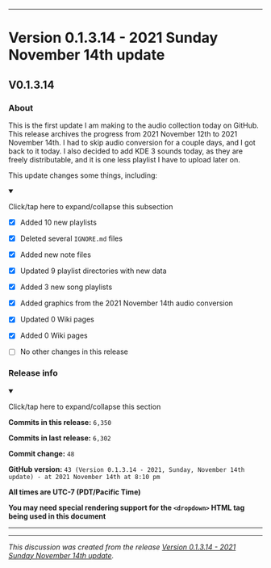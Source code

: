 
***

# Version 0.1.3.14 - 2021 Sunday November 14th update

## V0.1.3.14

### About

This is the first update I am making to the audio collection today on GitHub. This release archives the progress from 2021 November 12th to 2021 November 14th. I had to skip audio conversion for a couple days, and I got back to it today. I also decided to add KDE 3 sounds today, as they are freely distributable, and it is one less playlist I have to upload later on.

This update changes some things, including:

<details open><summary><p>Click/tap here to expand/collapse this subsection</p></summary>

- [x] Added 10 new playlists

- [x] Deleted several `IGNORE.md` files

- [x] Added new note files

- [x] Updated 9 playlist directories with new data

- [x] Added 3 new song playlists

- [x] Added graphics from the 2021 November 14th audio conversion

- [x] Updated 0 Wiki pages

- [x] Added 0 Wiki pages

- [ ] No other changes in this release

</details>

### Release info

<details open><summary><p>Click/tap here to expand/collapse this section</p></summary>

**Commits in this release:** `6,350`

**Commits in last release:** `6,302`

**Commit change:** `48`

**GitHub version:** `43 (Version 0.1.3.14 - 2021, Sunday, November 14th update) - at 2021 November 14th at 8:10 pm`

**All times are UTC-7 (PDT/Pacific Time)**

**You may need special rendering support for the `<dropdown>` HTML tag being used in this document**

</details>

***


<hr /><em>This discussion was created from the release <a href='https://github.com/seanpm2001/SeansAudioDB/releases/tag/V0.1.3.14'>Version 0.1.3.14 - 2021 Sunday November 14th update</a>.</em>
